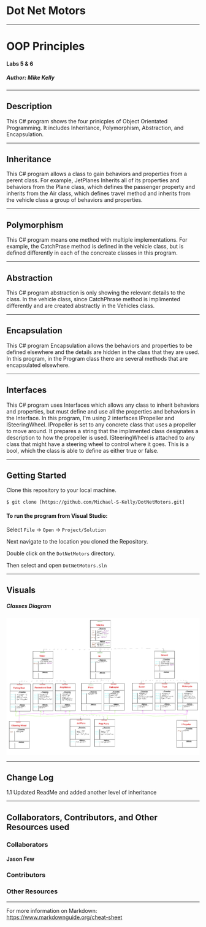 # Dot Net Motors

------------------------------

# OOP Principles
#### Labs 5 & 6 
##### *Author: Mike Kelly*

------------------------------

## Description
This C# program shows the four prinicples of Object Orientated Programming.  It includes Inheritance, Polymorphism, Abstraction, and Encapsulation.

------------------------------

## Inheritance
This C# program allows a class to gain behaviors and properties from a perent class.  For example, JetPlanes Inherits all of its properties and behaviors from the Plane class, which defines the passenger property and inherits from the Air class, which defines travel method and inherits from the vehicle class a group of behaviors and properties.

------------------------------
## Polymorphism
This C# program means one method with multiple implementations.  For example, the CatchPrase method is defined in the vehicle class, but is defined differently in each of the concreate classes in this program.

------------------------------
## Abstraction
This C# program abstraction is only showing the relevant details to the class.  In the vehicle class, since CatchPhrase method is implimented differently and are created abstractly in the Vehicles class.

------------------------------
## Encapsulation
This C# program Encapsulation allows the behaviors and properties to be defined elsewhere and the details are hidden in the class that they are used.  In this program, in the Program class there are several methods that are encapsulated elsewhere.

------------------------------
## Interfaces
This C# program uses Interfaces which allows any class to inherit behaviors and properties, but must define and use all the properties and behaviors in the Interface.  In this program, I'm using 2 interfaces IPropeller and ISteeringWheel.  IPropeller is set to any concrete class that uses a propeller to move around.  It prepares a string that the implimented class designates a description to how the propeller is used.  ISteeringWheel is attached to any class that might have a steering wheel to control where it goes.  This is a bool, which the class is able to define as either true or false.

------------------------------

## Getting Started
Clone this repository to your local machine.
```
$ git clone [https://github.com/Michael-S-Kelly/DotNetMotors.git]
```
#### To run the program from Visual Studio:
Select ```File``` -> ```Open``` -> ```Project/Solution```

Next navigate to the location you cloned the Repository.

Double click on the ```DotNetMotors``` directory.

Then select and open ```DotNetMotors.sln```

------------------------------

## Visuals


##### Classes Diagram
![Image 1](Assets/VehicleDiagram.jpg)


------------------------------

## Change Log

1.1 Updated ReadMe and added another level of inheritance


------------------------------
## Collaborators, Contributors, and Other Resources used

### Collaborators
#### Jason Few

### Contributors



### Other Resources

------------------------------
For more information on Markdown: https://www.markdownguide.org/cheat-sheet